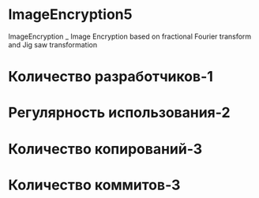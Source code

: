 # ImageEncryption5
ImageEncryption _ Image Encryption based on fractional Fourier transform and Jig saw transformation
# Количество разработчиков-1
# Регулярность использования-2
# Количество копирований-3
# Количество коммитов-3

